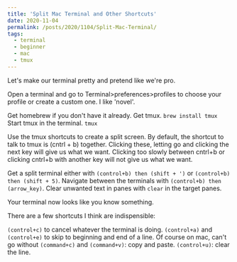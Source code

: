 ```yaml
---
title: 'Split Mac Terminal and Other Shortcuts'
date: 2020-11-04
permalink: /posts/2020/1104/Split-Mac-Terminal/
tags:
  - terminal
  - beginner
  - mac
  - tmux
---
```


Let's make our terminal pretty and pretend like we're pro. 

Open a terminal and go to Terminal>preferences>profiles to choose your profile or create a custom one. I like 'novel'.

Get homebrew if you don't have it already.
Get tmux. `brew install tmux`
Start tmux in the terminal. `tmux`

Use the tmux shortcuts to create a split screen. By default, the shortcut to talk to tmux is (cntrl + b) together. Clicking these, letting go and clicking the next key will give us what we want. Clicking too slowly between cntrl+b or clicking cntrl+b with another key will not give us what we want. 

Get a split terminal either with `(control+b) then (shift + ')` or `(control+b) then (shift + 5)`. Navigate between the terminals with `(control+b) then (arrow_key)`. Clear unwanted text in panes with `clear` in the target panes.

Your terminal now looks like you know something.

There are a few shortcuts I think are indispensible:

`(control+c)` to cancel whatever the terminal is doing.
`(control+a)` and `(control+e)` to skip to beginning and end of a line.
Of course on mac, can't go without `(command+c)` and `(command+v)`: copy and paste.
`(control+u)`: clear the line.

